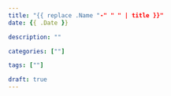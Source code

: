 ```yaml
---
title: "{{ replace .Name "-" " " | title }}"
date: {{ .Date }}

description: ""

categories: [""]

tags: [""]

draft: true
---
```



